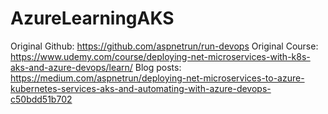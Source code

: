 # AzureLearningAKS

Original Github: https://github.com/aspnetrun/run-devops
Original Course: https://www.udemy.com/course/deploying-net-microservices-with-k8s-aks-and-azure-devops/learn/
Blog posts: https://medium.com/aspnetrun/deploying-net-microservices-to-azure-kubernetes-services-aks-and-automating-with-azure-devops-c50bdd51b702
